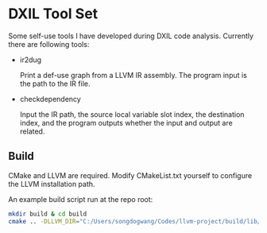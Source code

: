 # DXIL Tool Set

Some self-use tools I have developed during DXIL code analysis. Currently there are following tools:

- ir2dug
  
  Print a def-use graph from a LLVM IR assembly. The program input is the path to the IR file.

- checkdependency
  
  Input the IR path, the source local variable slot index, the destination index, and the program outputs whether the input and output are related.

## Build
CMake and LLVM are required.
Modify CMakeList.txt yourself to configure the LLVM installation path.

An example build script run at the repo root:
```bash
mkdir build & cd build
cmake .. -DLLVM_DIR="C:/Users/songdogwang/Codes/llvm-project/build/lib/cmake/llvm"
```
